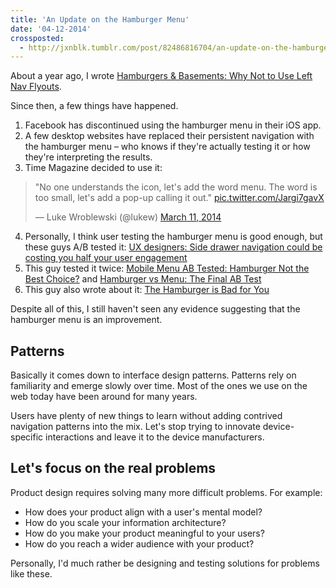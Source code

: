 ```yaml
---
title: 'An Update on the Hamburger Menu'
date: '04-12-2014'
crossposted:
  - http://jxnblk.tumblr.com/post/82486816704/an-update-on-the-hamburger-menu
---
```


About a year ago, I wrote [Hamburgers &amp; Basements: Why Not to Use Left Nav Flyouts](http://jxnblk.tumblr.com/post/36218805036/hamburgers-basements-why-not-to-use-left-nav-flyouts).

Since then, a few things have happened.

1. Facebook has discontinued using the hamburger menu in their iOS app.
2. A few desktop websites have replaced their persistent navigation with the hamburger menu – who knows if they're actually testing it or how they're interpreting the results.
3. Time Magazine decided to use it:

> "No one understands the icon, let's add the word menu. The word is too small, let's add a pop-up calling it out." [pic.twitter.com/Jargi7gavX](http://t.co/Jargi7gavX)
> 
> — Luke Wroblewski (@lukew) [March 11, 2014](https://twitter.com/lukew/statuses/443425041795928064)

4. Personally, I think user testing the hamburger menu is good enough, but these guys A/B tested it:&nbsp;[UX designers: Side drawer navigation could be costing you half your user engagement](http://thenextweb.com/dd/2014/04/08/ux-designers-side-drawer-navigation-costing-half-user-engagement/)
5. This guy tested it twice:&nbsp;[Mobile Menu AB Tested: Hamburger Not the Best Choice?](http://exisweb.net/mobile-menu-abtest)&nbsp;and&nbsp;[Hamburger vs Menu: The Final AB Test](http://exisweb.net/menu-eats-hamburger)
6. This guy also wrote about it:&nbsp;[The Hamburger is Bad for You](http://mor10.com/hamburger-bad/)

Despite all of this, I still haven't seen any evidence suggesting that the hamburger menu is an improvement.

## Patterns

Basically it comes down to interface design patterns.&nbsp;Patterns rely on familiarity and emerge slowly over time.&nbsp;Most of the ones we use on the web today have been around for many years.

Users have plenty of new things to learn without adding contrived navigation patterns into the mix.&nbsp;Let's stop trying to innovate device-specific interactions and leave it to the device manufacturers.

## Let's focus on the real problems

Product design requires solving many more difficult problems.
For example:

- How does your product align with a user's mental model?
- How do you scale your information architecture?
- How do you make your product meaningful to your users?
- How do you reach a wider audience with your product?

Personally, I'd much rather be designing and testing solutions for problems like these.

